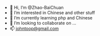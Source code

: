 - 👋 Hi, I’m @Zhao-BaiChuan
- 👀 I’m interested in Chinese and other stuff
- 🌱 I’m currently learning php and Chinese
- 💞️ I’m looking to collaborate on ...
- 📫 johntoop@gmail.com

<!---
Zhao-BaiChuan/Zhao-BaiChuan is a ✨ special ✨ repository because its `README.md` (this file) appears on your GitHub profile.
You can click the Preview link to take a look at your changes.
--->
